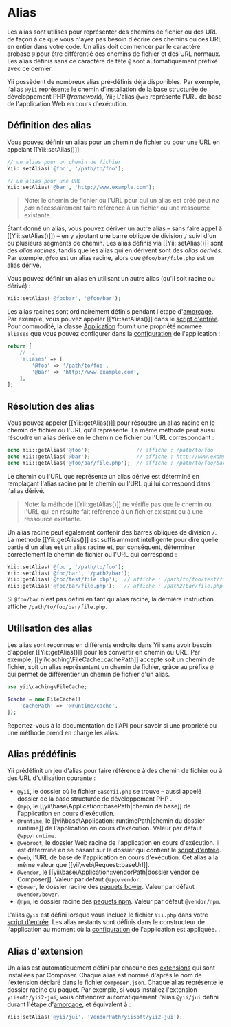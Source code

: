 Alias
=====

Les alias sont utilisés  pour représenter des chemins de fichier ou des URL de façon à ce que vous n'ayez pas besoin d'écrire ces chemins ou ces URL en entier dans votre code. Un alias doit commencer par le caractère arobase `@` pour être différentié des chemins de fichier et des URL normaux. Les alias définis sans ce caractère de tête `@` sont automatiquement préfixé avec ce dernier.

Yii possèdent de nombreux alias pré-définis déjà disponibles. Par exemple, l'alias `@yii` représente le chemin d'installation de la base structurée de développement PHP (*framework*), Yii ; L'alias `@web` représente l'URL de base de l'application Web en cours d'exécution.

Définition des alias <span id="defining-aliases"></span>
--------------------

Vous pouvez définir un alias pour un chemin de fichier ou pour une URL en appelant [[Yii::setAlias()]]:

```php
// un alias pour un chemin de fichier
Yii::setAlias('@foo', '/path/to/foo');

// un alias pour une URL
Yii::setAlias('@bar', 'http://www.example.com');
```

> Note: le chemin de fichier ou l'URL pour qui un alias est créé peut *ne pas* nécessairement faire référence à un fichier ou une ressource existante.

Étant donné un alias, vous pouvez dériver un autre alias – sans faire appel à [[Yii::setAlias()]]) – en y ajoutant une barre oblique de division `/` suivi d'un ou plusieurs segments de chemin. Les alias définis via [[Yii::setAlias()]] sont des *alias racines*, tandis que les alias qui en dérivent sont des *alias dérivés*. Par exemple, `@foo` est un alias racine, alors que `@foo/bar/file.php` est un alias dérivé.

Vous pouvez définir un alias en utilisant un autre alias (qu'il soit racine ou dérivé) :

```php
Yii::setAlias('@foobar', '@foo/bar');
```

Les alias racines sont ordinairement définis pendant l'étape d'[amorçage](runtime-bootstrapping.md). Par exemple, vous pouvez appeler [[Yii::setAlias()]] dans le [script d'entrée](structure-entry-scripts.md). Pour commodité, la classe [Application](structure-applications.md) fournit une propriété nommée `aliases` que vous pouvez configurer dans la [configuration](concept-configurations.md) de l'application :

```php
return [
    // ...
    'aliases' => [
        '@foo' => '/path/to/foo',
        '@bar' => 'http://www.example.com',
    ],
];
```


Résolution des alias <span id="resolving-aliases"></span>
--------------------

Vous pouvez appeler [[Yii::getAlias()]] pour résoudre un alias racine en le chemin de fichier ou l'URL qu'il représente. La même méthode peut aussi résoudre un alias dérivé en le chemin de fichier ou l'URL correspondant :

```php
echo Yii::getAlias('@foo');               // affiche : /path/to/foo
echo Yii::getAlias('@bar');               // affiche : http://www.example.com
echo Yii::getAlias('@foo/bar/file.php');  // affiche : /path/to/foo/bar/file.php
```

Le chemin ou l'URL que représente un alias dérivé est déterminé en remplaçant l'alias racine par le chemin ou l'URL qui lui correspond dans l'alias dérivé.

> Note: la méthode [[Yii::getAlias()]] ne vérifie pas que le chemin ou l'URL qui en résulte fait référence à un fichier existant ou à une ressource existante.


Un alias racine peut également contenir des barres obliques de division `/`. La méthode [[Yii::getAlias()]] est suffisamment intelligente pour dire quelle partie d'un alias est un alias racine et, par conséquent, déterminer correctement le chemin de fichier ou l'URL qui correspond : 

```php
Yii::setAlias('@foo', '/path/to/foo');
Yii::setAlias('@foo/bar', '/path2/bar');
Yii::getAlias('@foo/test/file.php');  // affiche : /path/to/foo/test/file.php
Yii::getAlias('@foo/bar/file.php');   // affiche : /path2/bar/file.php
```

Si `@foo/bar` n'est pas défini en tant qu'alias racine, la dernière instruction affiche `/path/to/foo/bar/file.php`.


Utilisation des alias <span id="using-aliases"></span>
---------------------

Les alias sont reconnus en différents endroits dans Yii sans avoir besoin d'appeler [[Yii::getAlias()]] pour les convertir en chemin ou URL. Par exemple, [[yii\caching\FileCache::cachePath]] accepte soit un chemin de fichier, soit un alias représentant un chemin de fichier, grâce au préfixe `@` qui permet de différentier un chemin de fichier d'un alias.

```php
use yii\caching\FileCache;

$cache = new FileCache([
    'cachePath' => '@runtime/cache',
]);
```

Reportez-vous à la documentation de l'API pour savoir si une propriété ou une méthode prend en charge les alias.


Alias prédéfinis  <span id="predefined-aliases"></span>
----------------

Yii prédéfinit un jeu d'alias pour faire référence à des chemin de fichier ou à des URL d'utilisation courante :

- `@yii`, le dossier où le fichier `BaseYii.php` se trouve – aussi appelé dossier de la base structurée de développement PHP .
- `@app`, le  [[yii\base\Application::basePath|chemin de base]] de l'application en cours d'exécution. 
- `@runtime`, le [[yii\base\Application::runtimePath|chemin du dossier runtime]] de l'application en cours d'exécution. Valeur par défaut `@app/runtime`.
- `@webroot`, le dossier Web racine de l'application en cours d'exécution. Il est déterminé en se basant sur le dossier qui contient le [script d'entrée](structure-entry-scripts.md).
- `@web`, l'URL de base de l'application en cours d'exécution. Cet alias a la même valeur que  [[yii\web\Request::baseUrl]].
- `@vendor`, le [[yii\base\Application::vendorPath|dossier vendor de Composer]]. Valeur par défaut `@app/vendor`.
- `@bower`, le dossier racine des [paquets bower](http://bower.io/). Valeur par défaut `@vendor/bower`.
- `@npm`, le dossier racine des [paquets npm](https://www.npmjs.org/). Valeur par défaut `@vendor/npm`.

L'alias `@yii` est défini lorsque vous incluez le fichier `Yii.php` dans votre [script d'entrée](structure-entry-scripts.md). Les alias restants sont définis dans le constructeur de l'application au moment où la [configuration](concept-configurations.md) de l'application est appliquée.
 .


Alias d'extension <span id="extension-aliases"></span>
-----------------

Un alias est automatiquement défini par chacune des [extensions](structure-extensions.md) qui sont installées par Composer. Chaque alias est nommé d'après le nom de l'extension déclaré dans le fichier `composer.json`. Chaque alias représente le dossier racine du paquet. Par exemple, si vous installez l'extension `yiisoft/yii2-jui`, vous obtiendrez automatiquement l'alias `@yii/jui` défini durant l'étape d'[amorçage](runtime-bootstrapping.md), et équivalent à :

```php
Yii::setAlias('@yii/jui', 'VendorPath/yiisoft/yii2-jui');
```
